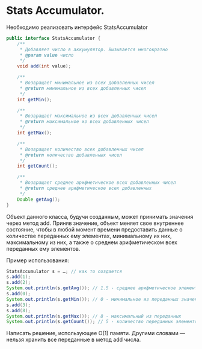 # Stats Accumulator.

Необходимо реализовать интерфейс StatsAccumulator

```java
public interface StatsAccumulator {
    /**
     * Добавляет число в аккумулятор. Вызывается многократно
     * @param value число
     */
    void add(int value);

    /**
     * Возвращает минимальное из всех добавленных чисел
     * @return минимальное из всех добавленных чисел
     */
    int getMin();

    /**
     * Возвращает максимальное из всех добавленных чисел
     * @return максимальное из всех добавленных чисел
     */
    int getMax();

    /**
     * Возвращает количество всех добавленных чисел
     * @return количество добавленных чисел
     */
    int getCount();

    /**
     * Возвращает среднее арифметическое всех добавленных чисел
     * @return среднее арифметическое всех добавленных
     */
    Double getAvg();
}

```

Объект данного класса, будучи созданным, может принимать значения через метод add. Приняв значение, объект меняет свое внутреннее состояние, чтобы в любой момент времени предоставить данные о количестве переданных ему элементах, минимальному их них, максимальному из них, а также о среднем арифметическом всех переданных ему элементов.

Пример использования:

```java
StatsAccumulator s = …; // как то создается
s.add(1);
s.add(2);
System.out.println(s.getAvg()); // 1.5 - среднее арифметическое элементов
s.add(0);
System.out.println(s.getMin()); // 0 - минимальное из переданных значений
s.add(3);
s.add(8);
System.out.println(s.getMax()); // 8 - максимальный из переданных
System.out.println(s.getCount()); // 5 - количество переданных элементов
```

Написать решение, использующее O(1) памяти. Другими словами &mdash; нельзя хранить все переданные в метод add числа.